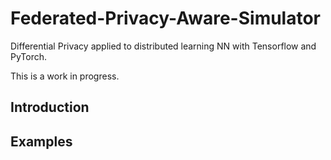 # Federated-Privacy-Aware-Simulator

Differential Privacy applied to distributed learning NN with Tensorflow and PyTorch. 

This is a work in progress.

## Introduction


## Examples

